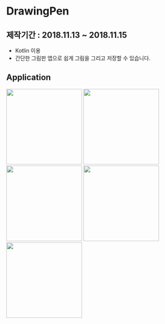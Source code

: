 # DrawingPen
## 제작기간 : 2018.11.13 ~ 2018.11.15
- Kotlin 이용
- 간단한 그림판 앱으로 쉽게 그림을 그리고 저장할 수 있습니다.

## Application
<div>
<img width="200" src="https://user-images.githubusercontent.com/45057493/102852060-b807cc00-4460-11eb-87bb-18a363e6120f.jpg">
<img width="200" src="https://user-images.githubusercontent.com/45057493/102852122-da99e500-4460-11eb-8f64-704fd242ab13.jpg">
<img width="200" src="https://user-images.githubusercontent.com/45057493/102852128-dcfc3f00-4460-11eb-8894-fbfdf8e4a1a8.jpg">
<img width="200" src="https://user-images.githubusercontent.com/45057493/102852131-df5e9900-4460-11eb-85b7-e83672cb88fe.jpg">
<img width="200" src="https://user-images.githubusercontent.com/45057493/102852135-e1285c80-4460-11eb-8f84-5d1c6841b268.jpg">
</div>
